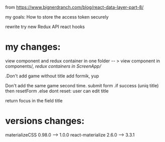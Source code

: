 
from
https://www.bignerdranch.com/blog/react-data-layer-part-8/

my goals:
How to store the access token securely

rewrite
try new Redux API react hooks

my changes:
===========
view component and redux container in one folder
-- > view component in components/*, redux containers in ScreenApp/*

.Don't add game without title
add formik, yup 

Don't add the same game second time.
    submit form
  .if success (uniq title) then resetForm
  .else dont reset: user can edit title

  return focus in the field title

versions changes:
=================
materializeCSS 0.98.0 --> 1.0.0
react-materialize 2.6.0 --> 3.3.1
